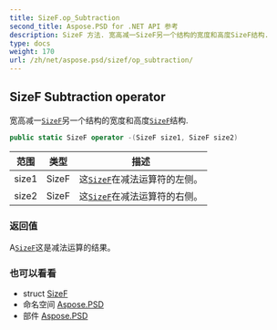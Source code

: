 ```yaml
---
title: SizeF.op_Subtraction
second_title: Aspose.PSD for .NET API 参考
description: SizeF 方法. 宽高减一SizeF另一个结构的宽度和高度SizeF结构.
type: docs
weight: 170
url: /zh/net/aspose.psd/sizef/op_subtraction/
---
```

## SizeF Subtraction operator

宽高减一[`SizeF`](../)另一个结构的宽度和高度[`SizeF`](../)结构.

```csharp
public static SizeF operator -(SizeF size1, SizeF size2)
```

| 范围 | 类型 | 描述 |
| --- | --- | --- |
| size1 | SizeF | 这[`SizeF`](../)在减法运算符的左侧。 |
| size2 | SizeF | 这[`SizeF`](../)在减法运算符的右侧。 |

### 返回值

A[`SizeF`](../)这是减法运算的结果。

### 也可以看看

* struct [SizeF](../)
* 命名空间 [Aspose.PSD](../../sizef/)
* 部件 [Aspose.PSD](../../../)


